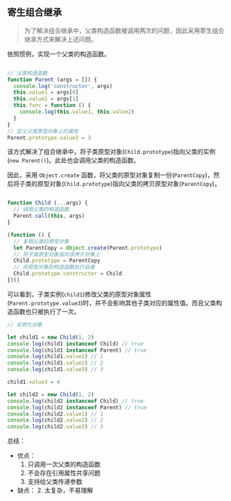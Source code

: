 ## 寄生组合继承

> 为了解决组合继承中，父类构造函数被调用两次的问题，因此采用寄生组合继承方式来解决上述问题。

依照惯例，实现一个父类的构造函数。

```javascript

// 父类构造函数
function Parent (args = []) {
  console.log('constructor', args)
  this.value1 = args[0]
  this.value2 = args[1]
  this.func = function () {
    console.log(this.value1, this.value2)
  }
}
// 定义父类原型对象上的属性
Parent.prototype.value3 = 3

```
该方式解决了组合继承中，将子类原型对象(`Child.prototype`)指向父类的实例(`new Parent()`)。此处也会调用父类的构造函数。

因此，采用 `Object.create` 函数，将父类的原型对象复制一份(`ParentCopy`)，然后将子类的原型对象(`Child.prototype`)指向父类的拷贝原型对象(`ParentCopy`)。

```javascript

function Child (...args) {
  // 调用父类的构造函数
  Parent.call(this, args)
}

(function () {
  // 复制父类的原型对象
  let ParentCopy = Object.create(Parent.prototype)
  // 将子类原型对象指向该拷贝对象上
  Child.prototype = ParentCopy
  // 将原型对象的构造函数执行自身
  Child.prototype.constructor = Child
})()

```

可以看到，子类实例(`child1`)修改父类的原型对象属性(`Parent.prototype.value3`)时，并不会影响其他子类对应的属性值。而且父类构造函数也只被执行了一次。

```javascript
// 实例化对象

let child1 = new Child(1, 2)
console.log(child1 instanceof Child) // true
console.log(child1 instanceof Parent) // true
console.log(child1.value1) // 1
console.log(child1.value2) // 2
console.log(child1.value3) // 3

child1.value3 = 4

let child2 = new Child(1, 2)
console.log(child2 instanceof Child) // true
console.log(child2 instanceof Parent) // true
console.log(child2.value1) // 1
console.log(child2.value2) // 2
console.log(child2.value3) // 3

```

总结：

- 优点：
  1. 只调用一次父类的构造函数
  2. 不会存在引用属性共享问题
  3. 支持给父类传递参数
- 缺点：
  2. 太复杂，不易理解